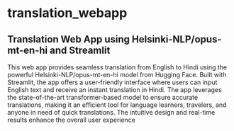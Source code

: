 # translation_webapp

## Translation Web App using Helsinki-NLP/opus-mt-en-hi and Streamlit

This web app provides seamless translation from English to Hindi using the powerful Helsinki-NLP/opus-mt-en-hi model from Hugging Face. Built with Streamlit, the app offers a user-friendly interface where users can input English text and receive an instant translation in Hindi. The app leverages the state-of-the-art transformer-based model to ensure accurate translations, making it an efficient tool for language learners, travelers, and anyone in need of quick translations. The intuitive design and real-time results enhance the overall user experience
